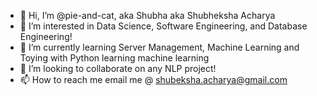 - 👋 Hi, I’m @pie-and-cat, aka Shubha aka Shubheksha Acharya
- 👀 I’m interested in Data Science, Software Engineering, and Database Engineering! 
- 🌱 I’m currently learning Server Management, Machine Learning and Toying with Python learning machine learning
- 💞️ I’m looking to collaborate on any NLP project!
- 📫 How to reach me email me @ shubeksha.acharya@gmail.com

<!---
pie-and-cat/pie-and-cat is a ✨ special ✨ repository because its `README.md` (this file) appears on your GitHub profile.
You can click the Preview link to take a look at your changes.
--->
